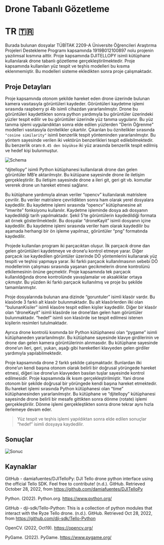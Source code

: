 # Drone Tabanlı Gözetleme

# TR 🇹🇷

Burada bulunan dosyalar TÜBİTAK 2209-A Üniversite Öğrencileri Araştırma Projeleri Destekleme Programı kapsamında 1919B012100897 nolu projenin yazılımsal kısmına aittir. Proje kapsamında DJITELLOPY isimli kütüphane kullanılarak drone tabanlı gözetleme gerçekleştirilmektedir. Proje kapsamında kullanılan yüz tespit ve teşhis modelleri bu kısıma eklenmemiştir. Bu modelleri sisteme ekledikten sonra proje çalışmaktadır.


## Proje Detayları

Proje kapsamında otonom şekilde hareket eden drone üzerinde bulunan kamera vasıtasıyla görüntüleri kaydeder. Görüntüleri kaydetme işlemi sırasında raspberry pi 4b isimli cihazdan yararlanılmıştır. Drone bu görüntüleri kaydettikten sonra python yardımıyla bu görüntüler üzerindeki yüzler tespit edilir ve bu görüntüler üzerinde yüz tanıma uygulanır. Bu yüz tanıma işlemi uygulandıktan sonra elde edilen yüzlerden "Derin Öğrenme" modelleri vasıtasıyla öznitelikler çıkartılır. Çıkarılan bu öznitelikler sırasında `"cosine similarity"` isimli benzerlik tespit yönteminden yararlanılmıştır. Bu yöntem sayesinde verilen iki vektörün benzerlikleri tespit edilebilmektedir. Bu benzerlik oranı  `0.45 den büyükse` iki yüz arasında benzerlik tespit edilmiş ve hedef kişi bulunmuştur.

![Schema](https://user-images.githubusercontent.com/46056478/198879615-b403816a-a252-4e7a-9afb-ca53a82dc8e8.png)

“djitellopy” isimli Python  kütüphanesi kullanılarak drone dan gelen görüntüler MB’e aktarılmıştır. Bu kütüpane sayesinde drone ile iletişim gerçekleştirilir. Bu iletişim sayesinde drone a ileri git, geri git vb. komutlar vererek drone un hareket etmesi sağlanır. 

Bu kütüphane yardımıyla alınan veriler “opencv” kullanılarak matrislere çevrilir. Bu veriler matrislere çevrildikten sonra ham olarak yerel dosyalara kaydedilir. Bu kaydetme işlemi sırasında “opencv” kütüphanesine ait “imwrite” fonksiyonu kullanılır. Kaydetme işleminde dosya adı dosyanın kaydedildiği tarih yapılmaktadır. Şekil 5’te görüntülerin kaydedildiği formata ait örnek gösterilmektedir. Bu dosyalar “droneKayit” isimli dosyanın içine kaydedilir. Bu kaydetme işlemi sırasında veriler ham olarak kaydedilir bu aşamada herhangi bir ön işleme yapılmaz, görüntüler “png” formatında kaydedilir.

Projede kullanılan program iki parçacıktan oluşur. İlk parçacık drone dan gelen görüntüleri kaydetmeye ve drone’u kontrol etmeye yarar. Diğer parçacık ise kaydedilen görüntüler üzerinde DÖ yöntemlerini kullanarak yüz tespiti ve teşhisi yapmaya yarar. İki farklı parçacık kullanılmasının sebebi DÖ modellerinin çalışması sırasında yaşanan gecikmelerin drone kontrolünü etkilemesinin önüne geçmektir. Proje kapsamında tek parçacık kullanıldığında drone kontrolünde yavaşlamalar ve aksaklıklar ortaya çıkmıştır. Bu yüzden iki farklı parçacık kullanılmış ve proje bu şekilde tamamlanmıştır.

Proje dosyalarında bulunan ana dizinde “goruntuler” isimli klasör vardır. Bu klasörde 3 farklı alt klasör bulunmaktadır. Bu alt klasörlerden ilki olan “bulunanKisiler” isimli klasöre tespit edilen kişiler kaydedilir. Diğer bir klasör olan “droneKayit” isimli klasörde ise drone’dan gelen ham görüntüler bulunmaktadır. “hedef” isimli son klasörde ise tespit edilmesi istenen kişilerin resimleri tutulmaktadır.

Ayrıca drone kontrolü kısmında bir Python kütüphanesi olan “pygame” isimli kütüphaneden yararlanılmıştır. Bu kütüphane sayesinde klavye girdilerinin ve drone dan gelen kamera görüntülerinin alınmasıdır. Bu kütüphane sayesinde drone’un ileri, geri, yukarı, aşağı gibi hareketleri klavyeden gelen girdiler yardımıyla yapılabilmektedir. 

Proje kapsamında drone 2 farklı şekilde çalışmaktadır. Bunlardan ilki drone’un kendi başına otonom olarak belirli bir doğrusal yörüngede hareket etmesi, diğeri ise drone’un klavyeden basılan tuşlar sayesinde kontrol edilmesidir. Proje kapsamında ilk kısım gerçekleştirilmiştir. Yani drone otonom bir şekilde doğrusal bir yörüngede kendi başına hareket etmektedir. Bu hareket işlemi sırasında Python kütüphanesi olan “time” kütüphanesinden yararlanılmıştır. Bu kütüphane ve “djitellopy” kütüphanesi sayesinde drone belirli bir mesafe gittikten sonra dönme (rotate) işlemi gerçekleştirilir. Dönme işlemi gerçekleştikten sonra drone tekrar aynı hızla ilerlemeye devam eder.

> Yüz tespit ve teşhis işlemi yapıldıktan sonra elde edilen sonuçlar “hedef” isimli dosyaya kaydedilir.


## Sonuçlar

![Sonuc](https://user-images.githubusercontent.com/46056478/198879881-beb95014-5b2a-4cb2-b658-f8866929797f.png)



## Kaynaklar

GitHub - damiafuentes/DJITelloPy: DJI Tello drone python interface using the official Tello SDK. Feel free to contribute! (n.d.). GitHub. Retrieved October 28, 2022, from https://github.com/damiafuentes/DJITelloPy

Python. (2022). Python.org. https://www.python.org/

GitHub - dji-sdk/Tello-Python: This is a collection of python modules that interact with the Ryze Tello drone. (n.d.). GitHub. Retrieved Oct 28, 2022, from https://github.com/dji-sdk/Tello-Python

OpenCV. (2022, Oct19). https://opencv.org/

PyGame. (2022). PyGame. https://www.pygame.org/

